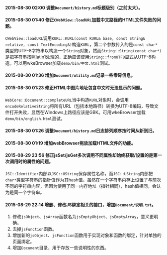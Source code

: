 ﻿#### 2015-08-30 02:00 调整`Document/history.md`标题级别（之前太大）。

#### 2015-08-30 01:40 修正`CWebView::loadURL`加载中文路径的HTML文件失败的问题。
`CWebView::loadURL`调用`KURL::KURL(const KURL& base, const String& relative, const TextEncoding&)`构造`KURL`，第二个参数传入的是`const char*`类型的UTF-8字符串以构造一个`String`对象，然而`String::String(const char*)`是把字符串按照latin1处理的，正确应该使用`String::fromUTF8`显式从UTF-8构造。可以用wkeBrowser加载`demo/bin/中文.html`测试。

#### 2015-08-30 01:36 增加`Document/utility.md`记录一些零碎信息。

#### 2015-08-30 01:23 修正HTML中图片地址包含中文时无法显示的问题。
`WebCore::Document::completeURL`当中构造`KURL`对象时，会调用`encodeRelativeString`将所有URL（包括本地路径）转换为UTF-8编码，导致文件打开失败，显然在Windows上路径应该是GBK。可用wkeBrowser加载`demo/bin/english.html`测试。

#### 2015-08-30 01:26 调整`Document/history.md`日志排列顺序按时间从新到旧。

#### 2015-08-30 01:19 增加webBrowser拖放加载HTML文件的功能。

#### 2015-08-29 23:56 修正jsSet/jsGet多次调用不同属性却始终获取/设置的是第一次调用时的属性的问题。
`JSC::Identifier`内部以`JSC::UString`保存属性名称，而`JSC::UString`内部把`char*`类型字符串的指针值作为其hash值，虽然在一个字符串内存上设置了与前次不同的字符串内容，但因为使用了同一内存地址（指针相同），hash值相同，会认为是同一个字符串。

#### 2015-08-29 22:14 增删、修改JS绑定相关的接口，增加`Document/说明.txt`。
1. 修改`jsObject`、`jsArray`函数名为`jsEmptyObject`、`jsEmptyArray`，意义更明确。
2. 去掉`jsFunction`函数。
3. 增加新的`jsObject`、`jsFunction`函数用于实现对象和函数的绑定，针对单独的页面绑定。
4. 增加`Document`目录，用于存放一些说明性的东西。
